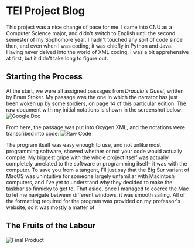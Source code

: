 # **TEI Project Blog**
  This project was a nice change of pace for me.  I came into CNU as a Computer Science major, and didn't switch to English until the second semester of my Sophomore year.  I hadn't touched any sort of code since then, and even when I was coding, it was chiefly in Python and Java.  Having never delved into the world of XML coding, I was a bit apprehensive at first, but it didn't take long to figure out.  

  
## Starting the Process
  At the start, we were all assigned passages from *Dracula's Guest*, written by Bram Stoker.  My passage was the one in which the narrator has just been woken up by some soldiers, on page 14 of this particular edition.  The raw document with my initial notations is shown in the screenshot below:
![Google Doc](https://llcoolm495.github.io/MattENGL350/images/teidoc.png)  

  From here, the passage was put into Oxygen XML, and the notations were transcribed into code:
![Raw Code](https://llcoolm495.github.io/MattENGL350/images/tei.png)
 
The program itself was easy enough to use, and not unlike most programming software, showed whether or not your code would actually compile.  My biggest gripe with the whole project itself was actually completely unrelated to the software or programming itself– it was with the computer.  To save you from a tangent, I'll just say that the Big Sur variant of MacOS was unintuitive for someone largely unfamiliar with Macintosh computers, and I've yet to understand why they decided to make the taskbar so finnicky to get to.  That aside, once I managed to coerce the Mac to let me navigate between different windows, it was smooth sailing.  All of the formatting required for the program was provided on my professor's website, so it was mostly a matter of 
  
## The Fruits of the Labour
  
 
  
![Final Product](https://llcoolm495.github.io/MattENGL350/images/tei2.png)


 
